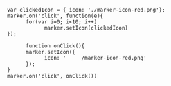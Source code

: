             var clickedIcon = { icon: './marker-icon-red.png'};
            marker.on('click', function(e){
                  for(var i=0; i<10; i++)
                        marker.setIcon(clickedIcon)   
            });

                  function onClick(){
                  marker.setIcon({
                        icon: '     /marker-icon-red.png'
                  });
            }
            marker.on('click', onClick())